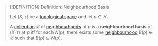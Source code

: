 >[!DEFINITION] Definition: Neighbourhood Basis
>
>Let $(X, \tau)$ be a [topological space](../Topological%20Spaces/Topological%20Space.md) and let $p \in X$.
>
>A [collection](../../Set%20Theory/Collections/Collection.md) $\mathcal{B}$ of [neighbourhoods](../Topological%20Spaces/Neighbourhoods.md) of $p$ is a **neighbourhood basis** of $(X, \tau)$ at $p$ iff for each [](../Topological%20Spaces/Neighbourhoods.md#^neighbourhood-of-a-point) $N(p)$, there exists some [neighbourhood](../Topological%20Spaces/Neighbourhoods.md) $B(p) \in \mathcal{B}$ such that $B(p) \subseteq N(p)$.
>